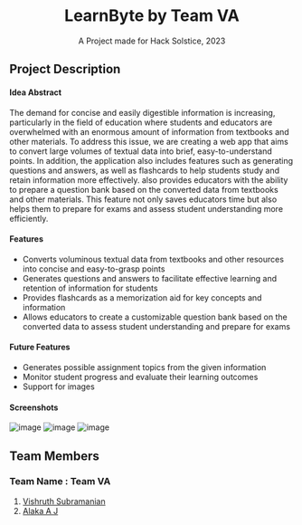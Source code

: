# **<div align="center">LearnByte by Team VA</div>**  
<div align="center">A Project made for Hack Solstice, 2023</div>

## Project Description

#### **Idea Abstract**
The demand for concise and easily digestible information is increasing, particularly in the field of education where students and educators are overwhelmed with an enormous amount of information from textbooks and other materials. To address this issue, we are creating a web app that aims to convert large volumes of textual data into brief, easy-to-understand points. In addition, the application also includes features such as generating questions and answers, as well as flashcards to help students study and retain information more effectively. also provides educators with the ability to prepare a question bank based on the converted data from textbooks and other materials. This feature not only saves educators time but also helps them to prepare for exams and assess student understanding more efficiently.

#### **Features**
- Converts voluminous textual data from textbooks and other resources into concise and easy-to-grasp points
- Generates questions and answers to facilitate effective learning and retention of information for students
- Provides flashcards as a memorization aid for key concepts and information
- Allows educators to create a customizable question bank based on the converted data to assess student understanding and prepare for exams

#### **Future Features**
- Generates possible assignment topics from the given information
- Monitor student progress and evaluate their learning outcomes
- Support for images

#### **Screenshots**

![image](https://user-images.githubusercontent.com/55310756/235322943-e21899e7-ed00-434a-91a7-0867cda34dd7.png)
![image](https://user-images.githubusercontent.com/55310756/235323045-68543046-ac6d-448b-91d7-6ed64e0119e8.png)
![image](https://user-images.githubusercontent.com/55310756/235323072-40308e95-952e-44b0-916b-1c9d080dd210.png)




## Team Members
### **Team Name** : Team VA
1. [Vishruth Subramanian](https://github.com/Vishruth-S)
2. [Alaka A J](https://github.com/alaka03aj)
